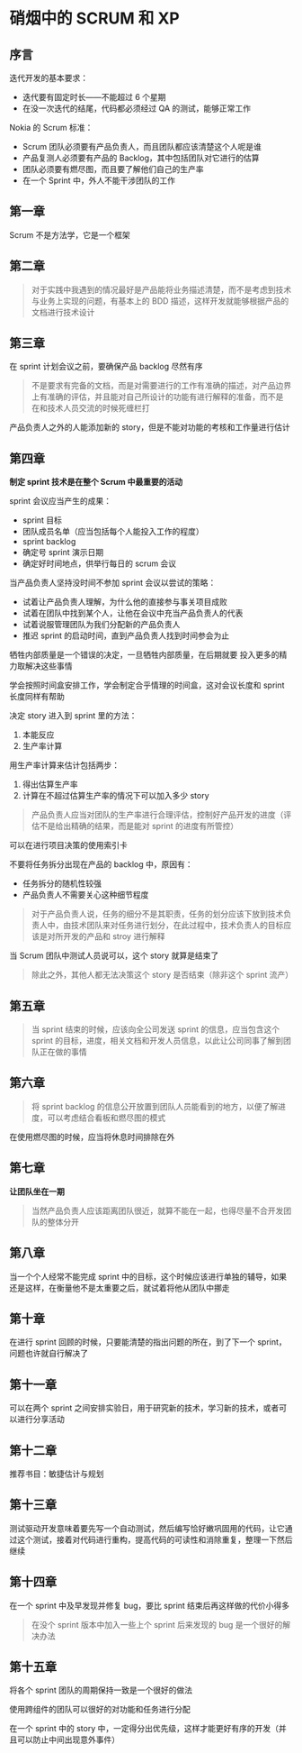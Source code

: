 # 硝烟中的 SCRUM 和 XP

## 序言

迭代开发的基本要求：

-   迭代要有固定时长——不能超过 6 个星期
-   在没一次迭代的结尾，代码都必须经过 QA 的测试，能够正常工作

Nokia 的 Scrum 标准：

-   Scrum 团队必须要有产品负责人，而且团队都应该清楚这个人呢是谁
-   产品复测人必须要有产品的 Backlog，其中包括团队对它进行的估算
-   团队必须要有燃尽图，而且要了解他们自己的生产率
-   在一个 Sprint 中，外人不能干涉团队的工作

## 第一章

Scrum 不是方法学，它是一个框架

## 第二章

> 对于实践中我遇到的情况最好是产品能将业务描述清楚，而不是考虑到技术与业务上实现的问题，有基本上的 BDD 描述，这样开发就能够根据产品的文档进行技术设计

## 第三章

在 sprint 计划会议之前，要确保产品 backlog 尽然有序

> 不是要求有完备的文档，而是对需要进行的工作有准确的描述，对产品边界上有准确的评估，并且能对自己所设计的功能有进行解释的准备，而不是 在和技术人员交流的时候死缠栏打

产品负责人之外的人能添加新的 story，但是不能对功能的考核和工作量进行估计

## 第四章

**制定 sprint 技术是在整个 Scrum 中最重要的活动**

sprint 会议应当产生的成果：

-   sprint 目标
-   团队成员名单（应当包括每个人能投入工作的程度）
-   sprint backlog
-   确定号 sprint 演示日期
-   确定好时间地点，供举行每日的 scrum 会议

当产品负责人坚持没时间不参加 sprint 会议以尝试的策略：

-   试着让产品负责人理解，为什么他的直接参与事关项目成败
-   试着在团队中找到某个人，让他在会议中充当产品负责人的代表
-   试着说服管理团队为我们分配新的产品负责人
-   推迟 sprint 的启动时间，直到产品负责人找到时间参会为止

牺牲内部质量是一个错误的决定，一旦牺牲内部质量，在后期就要 投入更多的精力取解决这些事情

学会按照时间盒安排工作，学会制定合乎情理的时间盒，这对会议长度和 sprint 长度同样有帮助

决定 story 进入到 sprint 里的方法：

1. 本能反应
2. 生产率计算

用生产率计算来估计包括两步：

1. 得出估算生产率
2. 计算在不超过估算生产率的情况下可以加入多少 story

> 产品负责人应当对团队的生产率进行合理评估，控制好产品开发的进度（评估不是给出精确的结果，而是能对 sprint 的进度有所管控）

可以在进行项目决策的使用索引卡

不要将任务拆分出现在产品的 backlog 中，原因有：

-   任务拆分的随机性较强
-   产品负责人不需要关心这种细节程度

> 对于产品负责人说，任务的细分不是其职责，任务的划分应该下放到技术负责人中，由技术团队来对任务进行划分，在此过程中，技术负责人的目标应该是对所开发的产品和 stroy 进行解释

当 Scrum 团队中测试人员说可以，这个 story 就算是结束了

> 除此之外，其他人都无法决策这个 story 是否结束（除非这个 sprint 流产）

## 第五章

> 当 sprint 结束的时候，应该向全公司发送 sprint 的信息，应当包含这个 sprint 的目标，进度，相关文档和开发人员信息，以此让公司同事了解到团队正在做的事情

## 第六章

> 将 sprint backlog 的信息公开放置到团队人员能看到的地方，以便了解进度，可以考虑结合看板和燃尽图的模式

在使用燃尽图的时候，应当将休息时间排除在外

## 第七章

**让团队坐在一期**

> 当然产品负责人应该距离团队很近，就算不能在一起，也得尽量不合开发团队的整体分开

## 第八章

当一个个人经常不能完成 sprint 中的目标，这个时候应该进行单独的辅导，如果还是这样，在衡量他不是太重要之后，就试着将他从团队中挪走

## 第十章

在进行 sprint 回顾的时候，只要能清楚的指出问题的所在，到了下一个 sprint，问题也许就自行解决了

## 第十一章

可以在两个 sprint 之间安排实验日，用于研究新的技术，学习新的技术，或者可以进行分享活动

## 第十二章

推荐书目：敏捷估计与规划

## 第十三章

测试驱动开发意味着要先写一个自动测试，然后编写恰好嫩巩固用的代码，让它通过这个测试，接着对代码进行重构，提高代码的可读性和消除重复，整理一下然后继续

## 第十四章

在一个 sprint 中及早发现并修复 bug，要比 sprint 结束后再这样做的代价小得多

> 在没个 sprint 版本中加入一些上个 sprint 后来发现的 bug 是一个很好的解决办法

## 第十五章

将各个 sprint 团队的周期保持一致是一个很好的做法

使用跨组件的团队可以很好的对功能和任务进行分配

在一个 sprint 中的 story 中，一定得分出优先级，这样才能更好有序的开发（并且可以防止中间出现意外事件）
